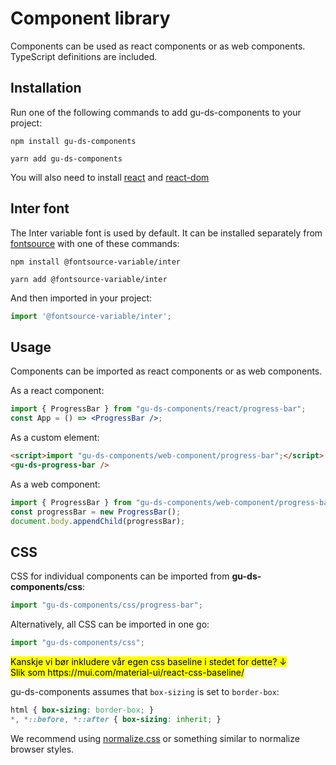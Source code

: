 # Component library

Components can be used as react components or as web components.<br />
TypeScript definitions are included.

## Installation

Run one of the following commands to add gu-ds-components to your project:


```
npm install gu-ds-components
```

```
yarn add gu-ds-components
```

You will also need to install 
[react](https://www.npmjs.com/package/react) and
[react-dom](https://www.npmjs.com/package/react-dom)

## Inter font

The Inter variable font is used by default.
It can be installed separately from [fontsource](https://fontsource.org/fonts/inter/) with one of these commands:


```
npm install @fontsource-variable/inter
```

```
yarn add @fontsource-variable/inter
```

And then imported in your project:

```JavaScript
import '@fontsource-variable/inter';
```

## Usage

Components can be imported as react components or as web components.

As a react component:

```jsx
import { ProgressBar } from "gu-ds-components/react/progress-bar";
const App = () => <ProgressBar />;
```

As a custom element:

```html
<script>import "gu-ds-components/web-component/progress-bar";</script>
<gu-ds-progress-bar />
```

As a web component:

```JavaScript
import { ProgressBar } from "gu-ds-components/web-component/progress-bar";
const progressBar = new ProgressBar();
document.body.appendChild(progressBar);
```

## CSS

CSS for individual components can be imported from **gu-ds-components/css**:

```JavaScript
import "gu-ds-components/css/progress-bar";
```

Alternatively, all CSS can be imported in one go:

```JavaScript
import "gu-ds-components/css";
```

<mark>
Kanskje vi bør inkludere vår egen css baseline i stedet for dette? ↓
<br />
Slik som https://mui.com/material-ui/react-css-baseline/</mark>

gu-ds-components assumes that `box-sizing` is set to `border-box`:

```css
html { box-sizing: border-box; }
*, *::before, *::after { box-sizing: inherit; }
```

We recommend using [normalize.css](https://github.com/necolas/normalize.css/) or something similar to normalize browser styles.



